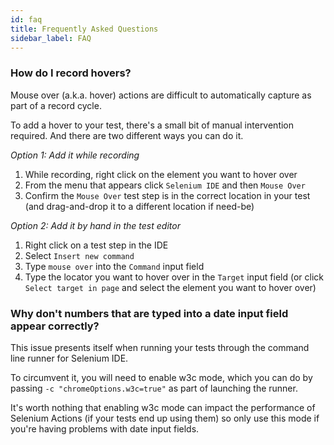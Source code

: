 ```yaml
---
id: faq
title: Frequently Asked Questions
sidebar_label: FAQ
---
```


### How do I record hovers?

Mouse over (a.k.a. hover) actions are difficult to automatically capture as part of a record cycle.

To add a hover to your test, there's a small bit of manual intervention required. And there are two different ways you can do it.

_Option 1: Add it while recording_

1. While recording, right click on the element you want to hover over
2. From the menu that appears click `Selenium IDE` and then `Mouse Over`
3. Confirm the `Mouse Over` test step is in the correct location in your test (and drag-and-drop it to a different location if need-be)

_Option 2: Add it by hand in the test editor_

1. Right click on a test step in the IDE
2. Select `Insert new command`
3. Type `mouse over` into the `Command` input field
4. Type the locator you want to hover over in the `Target` input field (or click `Select target in page` and select the element you want to hover over)

### Why don't numbers that are typed into a date input field appear correctly?

This issue presents itself when running your tests through the command line runner for Selenium IDE.

To circumvent it, you will need to enable w3c mode, which you can do by passing `-c "chromeOptions.w3c=true"` as part of launching the runner.

It's worth nothing that enabling w3c mode can impact the performance of Selenium Actions (if your tests end up using them) so only use this mode if you're having problems with date input fields.
